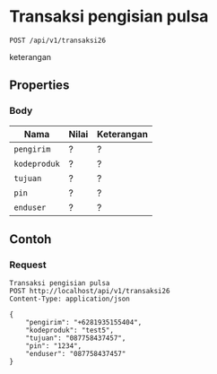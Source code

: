 # Transaksi pengisian pulsa
```http
POST /api/v1/transaksi26
```
keterangan
## Properties
### Body
Nama  | Nilai | Keterangan
--- | --- | ---
<code>pengirim</code> | ? | ?
<code>kodeproduk</code> | ? | ?
<code>tujuan</code> | ? | ?
<code>pin</code> | ? | ?
<code>enduser</code> | ? | ?

## Contoh

### Request
```http
Transaksi pengisian pulsa
POST http://localhost/api/v1/transaksi26
Content-Type: application/json

{
    "pengirim": "+6281935155404",
    "kodeproduk": "test5",
    "tujuan": "087758437457",
    "pin": "1234",
    "enduser": "087758437457"
}
```
